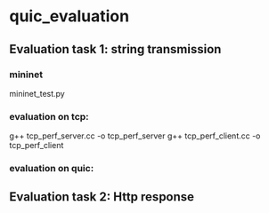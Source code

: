 # quic_evaluation
## Evaluation task 1: string transmission
### mininet
mininet_test.py

### evaluation on tcp:
g++ tcp_perf_server.cc -o tcp_perf_server
g++ tcp_perf_client.cc -o tcp_perf_client

### evaluation on quic:

## Evaluation task 2: Http response 
